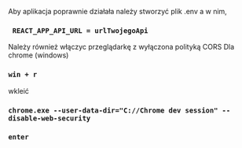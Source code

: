 
Aby aplikacja poprawnie działała należy stworzyć plik .env a w nim,
### ` REACT_APP_API_URL = urlTwojegoApi`
Należy również włączyc przeglądarkę z wyłączona polityką CORS 
Dla chrome (windows)
### `win + r`
wkleić
### `chrome.exe --user-data-dir="C://Chrome dev session" --disable-web-security`
### `enter`
